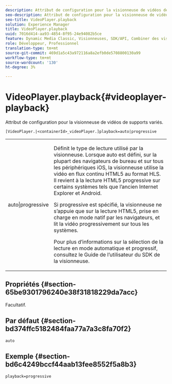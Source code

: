 ```yaml
---
description: Attribut de configuration pour la visionneuse de vidéos de supports variés.
seo-description: Attribut de configuration pour la visionneuse de vidéos de supports variés.
seo-title: VideoPlayer.playback
solution: Experience Manager
title: VideoPlayer.playback
uuid: 7016d414-aa93-4854-8f95-24e94082b5ce
feature: Dynamic Media Classic, Visionneuses, SDK/API, Combiner des visionneuses de supports
role: Développeur, Professionnel
translation-type: tm+mt
source-git-commit: 469d1a5c43a972116a8a2efb0de5708800130a99
workflow-type: tm+mt
source-wordcount: '130'
ht-degree: 3%

---
```



# VideoPlayer.playback{#videoplayer-playback}

Attribut de configuration pour la visionneuse de vidéos de supports variés.

`[VideoPlayer.|<containerId>_videoPlayer.]playback=auto|progressive`

<table id="table_27B4B2DDD44D4D1CB46DD1906A92B2FD"> 
 <tbody> 
  <tr> 
   <td colname="col1"> <p> <span class="codeph"> auto|progressive</span> </p> </td> 
   <td colname="col2"> <p> Définit le type de lecture utilisé par la visionneuse. Lorsque <span class="codeph"> auto</span> est défini, sur la plupart des navigateurs de bureau et sur tous les périphériques iOS, la visionneuse utilise la vidéo en flux continu HTML5 au format HLS. Il revient à la lecture HTML5 progressive sur certains systèmes tels que l’ancien Internet Explorer et Android. </p> <p>Si <span class="codeph"> progressive</span> est spécifié, la visionneuse ne s’appuie que sur la lecture HTML5, prise en charge en mode natif par les navigateurs, et lit la vidéo progressivement sur tous les systèmes. </p> <p>Pour plus d’informations sur la sélection de la lecture en mode automatique et progressif, consultez le Guide de l’utilisateur du SDK de la visionneuse. </p> </td> 
  </tr> 
 </tbody> 
</table>

## Propriétés {#section-65be9301796240e38f31818229da7acc}

Facultatif.

## Par défaut {#section-bd374ffc5182484faa77a7a3c8fa70f2}

`auto`

## Exemple {#section-bd6c4249bccf44aab13fee8552f5a8b3}

`playback=progressive`
